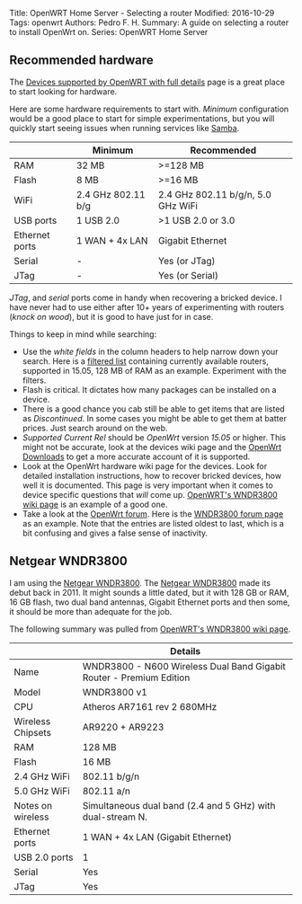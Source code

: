 Title: OpenWRT Home Server - Selecting a router
Modified: 2016-10-29
Tags: openwrt
Authors: Pedro F. H.
Summary: A guide on selecting a router to install OpenWrt on.
Series: OpenWRT Home Server


## Recommended hardware

The [Devices supported by OpenWRT with full details][] page is a great place to
start looking for hardware.

Here are some hardware requirements to start with.  _Minimum_ configuration
would be a good place to start for simple experimentations, but you will
quickly start seeing issues when running services like [Samba][].

|                   |Minimum         |Recommended                             |
|-------------------|----------------|----------------------------------------|
|RAM                |32 MB           |>=128 MB|
|Flash              |8  MB           |>=16 MB|
|WiFi               |2.4 GHz 802.11 b/g| 2.4 GHz 802.11 b/g/n, 5.0 GHz WiFi|
|USB ports          |1 USB 2.0       |>1 USB 2.0 or 3.0|
|Ethernet ports     |1 WAN + 4x LAN  |Gigabit Ethernet|
|Serial             |-               |Yes (or JTag)|
|JTag               |-               |Yes (or Serial)|

_JTag_, and _serial_ ports come in handy when recovering a bricked device.  I
have never had to use either after 10+ years of experimenting with routers
(_knock on wood_), but it is good to have just for in case.

Things to keep in mind while searching:

  - Use the _white fields_ in the column headers to help narrow down your
    search.  Here is a [filtered list][] containing currently available
    routers, supported in 15.05, 128 MB of RAM as an example.  Experiment with
    the filters.
  - Flash is critical.  It dictates how many packages can be installed on a
    device.
  - There is a good chance you cab still be able to get items that are listed
    as _Discontinued_.  In some cases you might be able to get them at batter
    prices.  Just search around on the web.
  - _Supported Current Rel_ should be _OpenWrt_ version _15.05_ or higher.
    This might not be accurate, look at the devices wiki page and the
    [OpenWrt Downloads][] to get a more accurate account of it is supported.
  - Look at the OpenWrt hardware wiki page for the devices.  Look for detailed
    installation instructions, how to recover bricked devices, how well it is
    documented.  This page is very important when it comes to device specific
    questions that *will* come up.  [OpenWRT's WNDR3800 wiki page][] is an
    example of a good one.
  - Take a look at the [OpenWrt forum][].  Here is the [WNDR3800 forum page][]
    as an example.  Note that the entries are listed oldest to last, which is a
    bit confusing and gives a false sense of inactivity.


## Netgear WNDR3800

I am using the [Netgear WNDR3800][].  The [Netgear WNDR3800][] made its debut
back in 2011.  It might sounds a little dated, but it with 128 GB or RAM, 16 GB
flash, two dual band antennas, Gigabit Ethernet ports and then some, it should
be more than adequate for the job.

The following summary was pulled from [OpenWRT's WNDR3800 wiki page].

|                   |Details                                                     |
|-------------------|------------------------------------------------------------|
|Name               |WNDR3800 - N600 Wireless Dual Band Gigabit Router - Premium Edition|
|Model              |WNDR3800 v1|
|CPU                |Atheros AR7161 rev 2 680MHz|
|Wireless Chipsets  |AR9220 + AR9223|
|RAM                |128 MB|
|Flash              |16 MB|
|2.4 GHz WiFi       |802.11 b/g/n|
|5.0 GHz WiFi       |802.11 a/n|
|Notes on wireless  |Simultaneous dual band (2.4 and 5 GHz) with dual-stream N.|
|Ethernet ports     |1 WAN + 4x LAN (Gigabit Ethernet)|
|USB 2.0 ports      |1|
|Serial             |Yes|
|JTag               |Yes|




[//]: # (--- WNDR3800 links ---)
[Netgear WNDR3800]: https://www.netgear.com/support/product/WNDR3800
    (Netgear's WNDR3800 support page)
[OpenWRT's WNDR3800 wiki page]: https://wiki.openwrt.org/toh/netgear/wndr3800
    (OpenWRT's WNDR3800 wiki page)
[WNDR3800 forum page]: https://forum.openwrt.org/viewtopic.php?id=28392,%20https://forum.openwrt.org/viewtopic.php?id=50914

[//]: # (--- OpenWRT links ---)
[Devices supported by OpenWRT]: https://wiki.openwrt.org/toh/start
    (List of devices suported by OpenWRT)
[Devices supported by OpenWRT with full details]: https://wiki.openwrt.org/toh/views/toh_extended_all
    (List of devices suported by OpenWRT with full details)
[OpenWrt Downloads]: https://downloads.openwrt.org/
[filtered list]: https://wiki.openwrt.org/toh/views/toh_extended_all?dataflt%5BAvailability*~%5D=Available&dataflt%5BSupported+Current+Rel*~%5D=15.05&dataflt%5BRAM+MB*~%5D=128
[OpenWrt Forum]: https://forum.openwrt.org/index.php
[OpenWRT]: https://openwrt.org/
    (OpenWRT's project homepage)

[//]: # (--- Other links ---)
[Samba]: https://www.samba.org/
    (Samba project's homepage)
